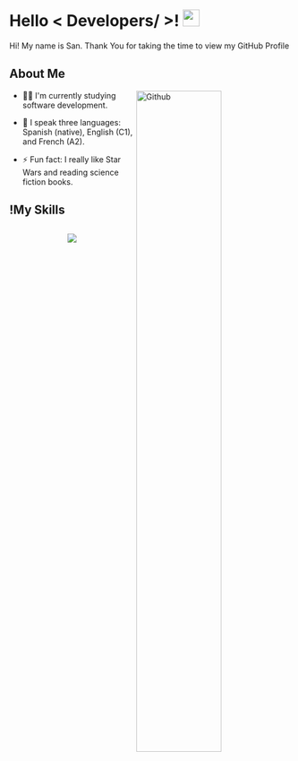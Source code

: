 <h1> Hello  < Developers/ >! <img src = "https://raw.githubusercontent.com/MartinHeinz/MartinHeinz/master/wave.gif" width = 30px> </h1>
<p align='center'>
</p>

<div size='20px'> Hi! My name is San. Thank You for taking the time to view my GitHub Profile  
</div>

<h2> About Me </h2>

<img width="55%" align="right" alt="Github" src="https://raw.githubusercontent.com/onimur/.github/master/.resources/git-header.svg" />

- 🧑‍🎓 I'm currently studying software development.
  
- 💬 I speak three languages: Spanish (native), English (C1), and French (A2).
  
- ⚡ Fun fact: I really like Star Wars and reading science fiction books.

<h2>!My Skills<h2/>
<p align="center">
  <a href="https://skillicons.dev">
    <img src="https://skillicons.dev/icons?i=js,html,css,java,py,react,figma,ps,ae,ai,pr" />
  </a>
</p>



<br>
<br>
  <br>
  

